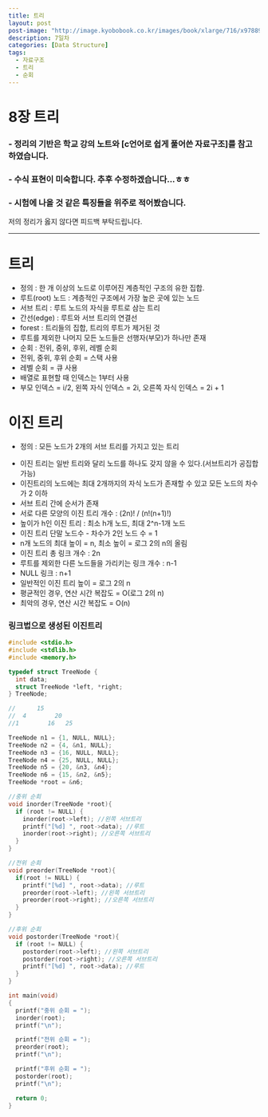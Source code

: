 ```yaml
---
title: 트리
layout: post
post-image: "http://image.kyobobook.co.kr/images/book/xlarge/716/x9788970509716.jpg"
description: 7일차
categories: [Data Structure]
tags:
  - 자료구조
  - 트리
  - 순회
---
```


# 8장 트리

### - 정리의 기반은 학교 강의 노트와 [c언어로 쉽게 풀어쓴 자료구조]를 참고하였습니다.
### - 수식 표현이 미숙합니다. 추후 수정하겠습니다...ㅎㅎ
### - 시험에 나올 것 같은 특징들을 위주로 적어봤습니다.  

저의 정리가 옳지 않다면 피드백 부탁드립니다.

---

# 트리
- 정의 : 한 개 이상의 노드로 이루어진 계층적인 구조의 유한 집합.
- 루트(root) 노드 : 계층적인 구조에서 가장 높은 곳에 있는 노드
- 서브 트리 : 루트 노드의 자식을 루트로 삼는 트리
- 간선(edge) : 루트와 서브 트리의 연결선
- forest : 트리들의 집합, 트리의 루트가 제거된 것
- 루트를 제외한 나머지 모든 노드들은 선행자(부모)가 하나만 존재
- 순회 : 전위, 중위, 후위, 레벨 순회
- 전위, 중위, 후위 순회 = 스택 사용
- 레벨 순회 = 큐 사용
- 배열로 표현할 때 인덱스는 1부터 사용
- 부모 인덱스 = i/2, 왼쪽 자식 인덱스 = 2i, 오른쪽 자식 인덱스 = 2i + 1

# 이진 트리
- 정의 : 모든 노드가 2개의 서브 트리를 가지고 있는 트리
* 이진 트리는 일반 트리와 달리 노드를 하나도 갖지 않을 수 있다.(서브트리가 공집합 가능)
* 이진트리의 노드에는 최대 2개까지의 자식 노드가 존재할 수 있고 모든 노드의 차수가 2 이하
* 서브 트리 간에 순서가 존재
* 서로 다른 모양의 이진 트리 개수 : (2n)! / (n!(n+1)!)
* 높이가 h인 이진 트리 : 최소 h개 노드, 최대 2^n-1개 노드
* 이진 트리 단말 노드수 - 차수가 2인 노드 수 = 1
* n개 노드의 최대 높이 = n, 최소 높이 = 로그 2의 n의 올림
* 이진 트리 총 링크 개수 : 2n
* 루트를 제외한 다른 노드들을 가리키는 링크 개수 : n-1
* NULL 링크 : n+1
* 일반적인 이진 트리 높이 = 로그 2의 n
* 평균적인 경우, 연산 시간 복잡도 = O(로그 2의 n)
* 최악의 경우, 연산 시간 복잡도 = O(n)

### 링크법으로 생성된 이진트리
```c
#include <stdio.h>
#include <stdlib.h>
#include <memory.h>

typedef struct TreeNode {
  int data;
  struct TreeNode *left, *right;
} TreeNode;

//      15
//  4        20
//1        16   25

TreeNode n1 = {1, NULL, NULL};
TreeNode n2 = {4, &n1, NULL};
TreeNode n3 = {16, NULL, NULL};
TreeNode n4 = {25, NULL, NULL};
TreeNode n5 = {20, &n3, &n4};
TreeNode n6 = {15, &n2, &n5};
TreeNode *root = &n6;

//중위 순회
void inorder(TreeNode *root){
  if (root != NULL) {
    inorder(root->left); //왼쪽 서브트리
    printf("[%d] ", root->data); //루트
    inorder(root->right); //오른쪽 서브트리
  }
}

//전위 순회
void preorder(TreeNode *root){
  if(root != NULL) {
    printf("[%d] ", root->data); //루트
    preorder(root->left); //왼쪽 서브트리
    preorder(root->right); //오른쪽 서브트리
  }
}

//후위 순회
void postorder(TreeNode *root){
  if (root != NULL) {
    postorder(root->left); //왼쪽 서브트리
    postorder(root->right); //오른쪽 서브트리
    printf("[%d] ", root->data); //루트
  }
}

int main(void)
{
  printf("중위 순회 = ");
  inorder(root);
  printf("\n");

  printf("전위 순회 = ");
  preorder(root);
  printf("\n");

  printf("후위 순회 = ");
  postorder(root);
  printf("\n");

  return 0;
}
```